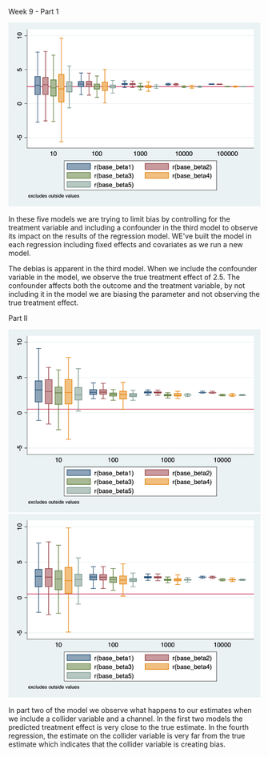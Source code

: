 Week 9 - Part 1

![confounder](confounder.png)

In these five models we are trying to limit bias by controlling for the treatment variable and including a confounder in the third model to observe its impact on the results of the regression model. WE've built the model in each regression including fixed effects and covariates as we run a new model.

The debias is apparent in the third model. When we include the confounder variable in the model, we observe the true treatment effect of 2.5. The confounder affects both the outcome and the treatment variable, by not including it in the model we are biasing the parameter and not observing the true treatment effect.

Part II

![figure1_50simulations](bias_50.png)
![figure2_500simulations](bias_500.png)

In part two of the model we observe what happens to our estimates when we include a collider variable and a channel. In the first two models the predicted treatment effect is very close to the true estimate. In the fourth regression, the estimate on the collider variable is very far from the true estimate which indicates that the collider variable is creating bias.
